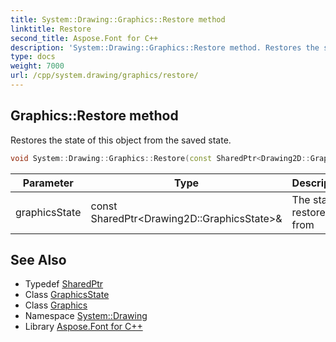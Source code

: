 ```yaml
---
title: System::Drawing::Graphics::Restore method
linktitle: Restore
second_title: Aspose.Font for C++
description: 'System::Drawing::Graphics::Restore method. Restores the state of this object from the saved state in C++.'
type: docs
weight: 7000
url: /cpp/system.drawing/graphics/restore/
---
```

## Graphics::Restore method


Restores the state of this object from the saved state.

```cpp
void System::Drawing::Graphics::Restore(const SharedPtr<Drawing2D::GraphicsState> &graphicsState)
```


| Parameter | Type | Description |
| --- | --- | --- |
| graphicsState | const SharedPtr\<Drawing2D::GraphicsState\>\& | The state to restore from |

## See Also

* Typedef [SharedPtr](../../../system/sharedptr/)
* Class [GraphicsState](../../../system.drawing.drawing2d/graphicsstate/)
* Class [Graphics](../)
* Namespace [System::Drawing](../../)
* Library [Aspose.Font for C++](../../../)
